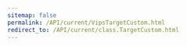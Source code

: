 ```yaml
---
sitemap: false
permalink: /API/current/VipsTargetCustom.html
redirect_to: /API/current/class.TargetCustom.html
---
```

